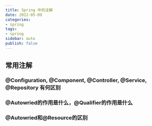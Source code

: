 ```yaml
---
title: Spring 中的注解
date: 2022-05-09
categories:
- spring
tags:
- spring
sidebar: auto
publish: false
---
```


## 常用注解

### @Configuration, @Component, @Controller, @Service, @Repository 有何区别

### @Autowried的作用是什么，@Qualifier的作用是什么

### @Autowried和@Resource的区别

